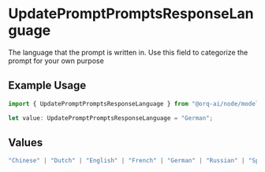 # UpdatePromptPromptsResponseLanguage

The language that the prompt is written in. Use this field to categorize the prompt for your own purpose

## Example Usage

```typescript
import { UpdatePromptPromptsResponseLanguage } from "@orq-ai/node/models/operations";

let value: UpdatePromptPromptsResponseLanguage = "German";
```

## Values

```typescript
"Chinese" | "Dutch" | "English" | "French" | "German" | "Russian" | "Spanish"
```